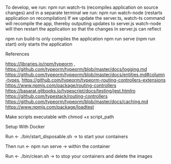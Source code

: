 To develop, we run: npm run watch-ts (recompiles application on source changes)
and in a separate terminal we run: npm run watch-node (restarts application on recompilation)
If we update the server.ts, watch-ts command will recompile the app, thereby outputing updates to server.js
watch-node will then restart the application so that the changes in server.js can reflect

npm run build-ts only compiles the application
npm run serve (npm run start) only starts the application

References

https://libraries.io/npm/typeorm , 
https://github.com/typeorm/typeorm/blob/master/docs/logging.md
https://github.com/typeorm/typeorm/blob/master/docs/entities.md#column-types,
https://github.com/typeorm/typeorm-routing-controllers-extensions
https://www.npmjs.com/package/routing-controllers
https://basarat.gitbooks.io/typescript/docs/testing/jest.htmlro
https://github.com/typestack/routing-controllers
https://github.com/typeorm/typeorm/blob/master/docs/caching.md
https://www.npmjs.com/package/loadtest

Make scripts executable with chmod +x script_path

Setup With Docker

Run <- ./bin/start_disposable.sh -> to start your containers

Then run <- npm run serve -> within the container

Run <- ./bin/clean.sh -> to stop your containers and delete the images